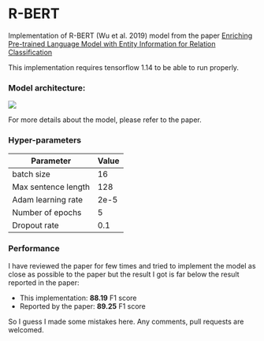 # R-BERT
Implementation of R-BERT (Wu et al. 2019) model from the paper [Enriching Pre-trained Language Model with Entity Information for Relation Classification](https://arxiv.org/pdf/1905.08284.pdf)

This implementation requires tensorflow 1.14 to be able to run properly.

### Model architecture:

![](https://cdn1.imggmi.com/uploads/2019/9/13/6f114ba19c2e296046a023311ef754c4-full.png)

For more details about the model, please refer to the paper.

### Hyper-parameters

| Parameter  |  Value |
|---|---|
| batch size  |  16 |
| Max sentence length  |  128 |
|  Adam learning rate |  2e-5 |
|  Number of epochs |  5 |
|  Dropout rate |  0.1 |


### Performance
I have reviewed the paper for few times and tried to implement the model as close as possible to the paper but the result I got is far below the result reported in the paper:
* This implementation: **88.19** F1 score
* Reported by the paper: **89.25** F1 score

So I guess I made some mistakes here. Any comments, pull requests are welcomed.
